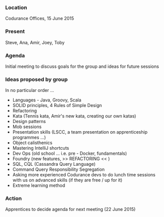### Location
Codurance Offices, 15 June 2015

### Present
Steve, Ana, Amir, Joey, Toby

### Agenda
Initial meeting to discuss goals for the group and ideas for future sessions

### Ideas proposed by group
In no particular order ...

* Languages - Java, Groovy, Scala
* SOLID principles, 4 Rules of Simple Design
* Refactoring
* Kata (Tennis kata, Amir's new kata, creating our own katas)
* Design patterns
* Mob sessions
* Presentation skills (LSCC, a team presentation on apprenticeship programmes ...)
* Object calisthenics
* Mastering IntelliJ shortcuts
* Dev Ops (old school ... i.e. pre - Docker, fundamentals)
* Foundry (new features, >> REFACTORING << )
* SQL, CQL (Cassandra Query Language)
* Command Query Responsibility Segregation
* Asking more experienced Codurance devs to do lunch time sessions with us on advanced skills (if they are free / up for it)
* Extreme learning method

### Action
Apprentices to decide agenda for next meeting (22 June 2015)